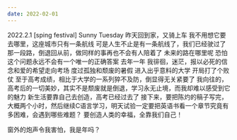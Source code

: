 ```yaml
---
date: 2022-02-01
---
```

2022.2.1 [sping festival] Sunny Tuesday
昨天回到家，又骑上车 我不用想它要去哪里，这座城市只有一条航线
可是人生不止是有一条航线了，我们已经驶过了那一段路，倒退回从前，做同样的事再也不会有人陪着了
未来的路在哪里呢 恐怕这个问题永远不会有一个唯一的正确答案 
去年一年 我徘徊，迷茫，报以必死的信念和爱的希望走向考场 度过孤独和颓废的暑假 进入出乎意料的大学 开局打了个败仗
至于高考成绩，相比于大学的一系列猝不及防，倒显得无关紧要了
我向往的，高考后的一切美妙，其实不是颓废就是倒退，学习永无止境，而我却难以感受到它的魅力
新生活要靠自己去创造，高考已经过去了
接下来，要把陈灼的稿子写完，大概两个小时，然后继续C语言学习，明天试验一定要把英语书看一个章节究竟有多困难，会遇到哪些难题？
要创造人类的幸福，全靠我们自己！

窗外的炮声令我害怕，我是年吗？